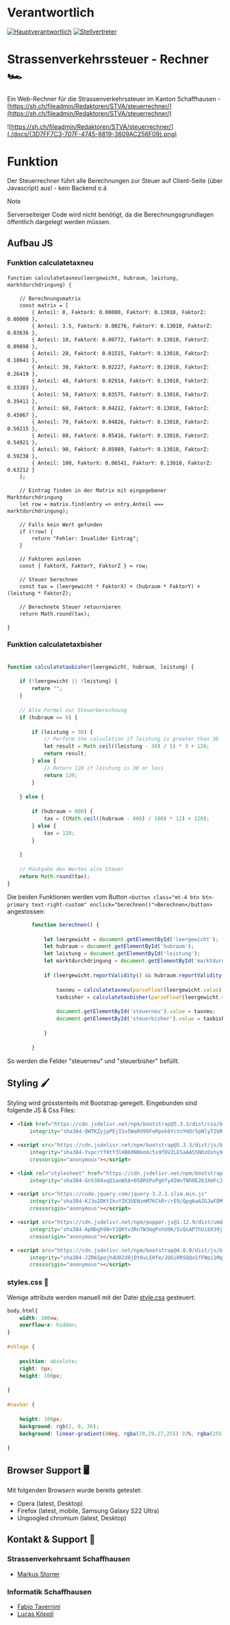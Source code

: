 
# Verantwortlich
[![Hauptverantwortlich](https://img.shields.io/badge/Verantwortlich-FTAVE-othercolor)](https://teams.microsoft.com/l/chat/0/0?users=fabio.tavernini@itsh.ch) [![Stellvertreter](https://img.shields.io/badge/Stellvertreter-LUKOE-blue)](https://teams.microsoft.com/l/chat/0/0?users=lucas.koeppli@itsh.ch)


# Strassenverkehrssteuer - Rechner :racing_car:
Ein Web-Rechner für die Strassenverkehrssteuer im Kanton Schaffhausen - [https://sh.ch/fileadmin/Redaktoren/STVA/steuerrechner/](https://sh.ch/fileadmin/Redaktoren/STVA/steuerrechner/)

![https://sh.ch/fileadmin/Redaktoren/STVA/steuerrechner/](./docs/{3D7FF7C3-707F-4745-8819-3609AC256F09}.png)

#  Funktion
Der Steuerrechner führt alle Berechnungen zur Steuer auf Client-Seite (über Javascript) aus! - kein Backend o.ä
>[!NOTE]
>Serverseiteiger Code wird nicht benötigt, da die Berechnungsgrundlagen öffentlich dargelegt werden müssen.

## Aufbau JS

### Funktion calculatetaxneu
``` JS
function calculatetaxneu(leergewicht, hubraum, leistung, marktdurchdringung) {

    // Berechnungsmatrix
    const matrix = [
        { Anteil: 0, FaktorX: 0.00000, FaktorY: 0.13010, FaktorZ: 0.00000 },
        { Anteil: 3.5, FaktorX: 0.00276, FaktorY: 0.13010, FaktorZ: 0.03636 },
        { Anteil: 10, FaktorX: 0.00772, FaktorY: 0.13010, FaktorZ: 0.09898 },
        { Anteil: 20, FaktorX: 0.01515, FaktorY: 0.13010, FaktorZ: 0.18641 },
        { Anteil: 30, FaktorX: 0.02227, FaktorY: 0.13010, FaktorZ: 0.26419 },
        { Anteil: 40, FaktorX: 0.02914, FaktorY: 0.13010, FaktorZ: 0.33383 },
        { Anteil: 50, FaktorX: 0.03575, FaktorY: 0.13010, FaktorZ: 0.39411 },
        { Anteil: 60, FaktorX: 0.04212, FaktorY: 0.13010, FaktorZ: 0.45067 },
        { Anteil: 70, FaktorX: 0.04826, FaktorY: 0.13010, FaktorZ: 0.50215 },
        { Anteil: 80, FaktorX: 0.05416, FaktorY: 0.13010, FaktorZ: 0.54921 },
        { Anteil: 90, FaktorX: 0.05989, FaktorY: 0.13010, FaktorZ: 0.59238 },
        { Anteil: 100, FaktorX: 0.06541, FaktorY: 0.13010, FaktorZ: 0.63212 }
    ];

    // Eintrag finden in der Matrix mit eingegebener Marktdurchdringung
    let row = matrix.find(entry => entry.Anteil === marktdurchdringung);

    // Falls kein Wert gefunden
    if (!row) {
        return "Fehler: Invalider Eintrag";
    }

    // Faktoren auslesen 
    const { FaktorX, FaktorY, FaktorZ } = row;

    // Steuer berechnen
    const tax = (leergewicht * FaktorX) + (hubraum * FaktorY) + (leistung * FaktorZ);

    // Berechnete Steuer retournieren
    return Math.round(tax);

}

```


### Funktion calculatetaxbisher
``` js

function calculatetaxbisher(leergewicht, hubraum, leistung) {

    if (!leergewicht || !leistung) {
        return "";
    }

    // Alte Formel zur Steuerberechnung
    if (hubraum == 0) {
        
        if (leistung > 30) {
            // Perform the calculation if leistung is greater than 30
            let result = Math.ceil((leistung - 30) / 5) * 3 + 120;
            return result;
        } else {
            // Return 120 if leistung is 30 or less
            return 120;
        }

    } else {
        
        if (hubraum > 800) {
            tax = ((Math.ceil((hubraum - 800) / 100) * 12) + 120);
        } else {
            tax = 120;
        }

    }

    // Rückgabe des Wertes alte Steuer
    return Math.round(tax);
}

```

Die beiden Funktionen werden vom Button ``` <button class="mt-4 btn btn-primary text-right-custom" onclick="berechnen()">Berechnen</button> ``` angestossen:

``` js
        function berechnen() {

            let leergewicht = document.getElementById('leergewicht');
            let hubraum = document.getElementById('hubraum');
            let leistung = document.getElementById('leistung');
            let marktdurchdringung = document.getElementById('marktdurchdringung');

            if (leergewicht.reportValidity() && hubraum.reportValidity() && leistung.reportValidity() && marktdurchdringung.reportValidity()) {

                taxneu = calculatetaxneu(parseFloat(leergewicht.value), parseFloat(hubraum.value), parseFloat(leistung.value), parseFloat(marktdurchdringung.value));
                taxbisher = calculatetaxbisher(parseFloat(leergewicht.value), parseFloat(hubraum.value), parseFloat(leistung.value));

                document.getElementById('steuerneu').value = taxneu;
                document.getElementById('steuerbisher').value = taxbisher;

            }

        }


```
So werden die Felder "steuerneu" und "steuerbisher" befüllt.

## Styling :paintbrush:
Styling wird grösstenteils mit Bootstrap geregelt.
Eingebunden sind folgende JS & Css Files:

<ul>
<li>

```HTML
<link href="https://cdn.jsdelivr.net/npm/bootstrap@5.3.3/dist/css/bootstrap.min.css" rel="stylesheet"
    integrity="sha384-QWTKZyjpPEjISv5WaRU9OFeRpok6YctnYmDr5pNlyT2bRjXh0JMhjY6hW+ALEwIH" crossorigin="anonymous">
```

</li>
<li>

```HTML
<script src="https://cdn.jsdelivr.net/npm/bootstrap@5.3.3/dist/js/bootstrap.bundle.min.js"
    integrity="sha384-YvpcrYf0tY3lHB60NNkmXc5s9fDVZLESaAA55NDzOxhy9GkcIdslK1eN7N6jIeHz"
    crossorigin="anonymous"></script>
```
</li>
<li>

```HTML
<link rel="stylesheet" href="https://cdn.jsdelivr.net/npm/bootstrap@4.0.0/dist/css/bootstrap.min.css"
    integrity="sha384-Gn5384xqQ1aoWXA+058RXPxPg6fy4IWvTNh0E263XmFcJlSAwiGgFAW/dAiS6JXm" crossorigin="anonymous">
```
</li>
<li>

```HTML
<script src="https://code.jquery.com/jquery-3.2.1.slim.min.js"
    integrity="sha384-KJ3o2DKtIkvYIK3UENzmM7KCkRr/rE9/Qpg6aAZGJwFDMVNA/GpGFF93hXpG5KkN"
    crossorigin="anonymous"></script>
```
</li>
<li>

```HTML
<script src="https://cdn.jsdelivr.net/npm/popper.js@1.12.9/dist/umd/popper.min.js"
    integrity="sha384-ApNbgh9B+Y1QKtv3Rn7W3mgPxhU9K/ScQsAP7hUibX39j7fakFPskvXusvfa0b4Q"
    crossorigin="anonymous"></script>
```
</li>
<li>

```HTML
<script src="https://cdn.jsdelivr.net/npm/bootstrap@4.0.0/dist/js/bootstrap.min.js"
    integrity="sha384-JZR6Spejh4U02d8jOt6vLEHfe/JQGiRRSQQxSfFWpi1MquVdAyjUar5+76PVCmYl"
    crossorigin="anonymous"></script> 
```
</li>
</ul>

### styles.css :ribbon: 

Wenige attribute werden manuell mit der Datei [style.css](style.css) gesteuert:

```css
body,html{
    width: 100vw;
    overflow-x: hidden;
}

#shlogo {

    position: absolute;
    right: 0px;
    height: 100px;

}

#navbar {
    
    height: 100px;
    background: rgb(2, 0, 36);
    background: linear-gradient(0deg, rgba(29,29,27,255) 33%, rgba(255,220,0,255) 20%);

}

```

## Browser Support :desktop_computer: 
Mit folgenden Browsern wurde bereits getestet:

- Opera (latest, Desktop)
- Firefox (latest, mobile, Samsung Galaxy S22 Ultra)
- Ungoogled chromium (latest, Desktop)

## Kontakt & Support :email:
### Strassenverkehrsamt Schaffhausen
- [Markus Storrer](mailto:markus.storrer@sh.ch)

### Informatik Schaffhausen
- [Fabio Tavernini](mailto:Fabio.Tavernini@itsh.ch)
- [Lucas Köppli](mailto:Lucas.Koeppli@itsh.ch)